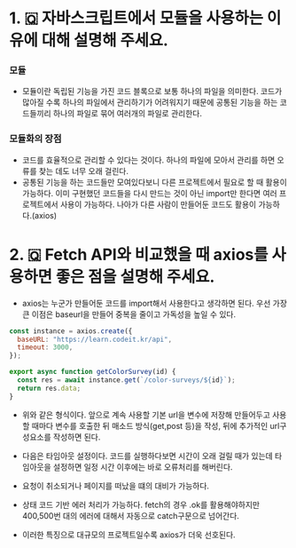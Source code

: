 # 1. 🇶 자바스크립트에서 모듈을 사용하는 이유에 대해 설명해 주세요.

### 모듈

- 모듈이란 독립된 기능을 가진 코드 블록으로 보통 하나의 파일을 의미한다. 코드가 많아질 수록 하나의 파일에서 관리하기가 어려워지기 때문에 공통된 기능을 하는 코드들끼리 하나의 파일로 묶어 여러개의 파일로 관리한다.

### 모듈화의 장점

- 코드를 효율적으로 관리할 수 있다는 것이다. 하나의 파일에 모아서 관리를 하면 오류를 찾는 데도 너무 오래 걸린다.
- 공통된 기능을 하는 코드들만 모여있다보니 다른 프로젝트에서 필요로 할 때 활용이 가능하다. 이미 구현했던 코드들을 다시 만드는 것이 아닌 import만 한다면 여러 프로젝트에서 사용이 가능하다. 나아가 다른 사람이 만들어둔 코드도 활용이 가능하다.(axios)

# 2. 🇶 Fetch API와 비교했을 때 axios를 사용하면 좋은 점을 설명해 주세요.

- axios는 누군가 만들어둔 코드를 import해서 사용한다고 생각하면 된다. 우선 가장 큰 이점은 baseurl을 만들어 중복을 줄이고 가독성을 높일 수 있다.

```javascript
const instance = axios.create({
  baseURL: "https://learn.codeit.kr/api",
  timeout: 3000,
});

export async function getColorSurvey(id) {
  const res = await instance.get(`/color-surveys/${id}`);
  return res.data;
}
```

- 위와 같은 형식이다. 앞으로 계속 사용할 기본 url을 변수에 저장해 만들어두고 사용할 때마다 변수를 호출한 뒤 매소드 방식(get,post 등)을 작성, 뒤에 추가적인 url구성요소를 작성하면 된다.

- 다음은 타임아웃 설정이다. 코드를 실행하다보면 시간이 오래 걸릴 때가 있는데 타임아웃을 설정하면 일정 시간 이후에는 바로 오류처리를 해버린다.

- 요청이 취소되거나 페이지를 떠났을 떄의 대비가 가능하다.

- 상태 코드 기반 에러 처리가 가능하다. fetch의 경우 .ok를 활용해야하지만 400,500번 대의 에러에 대해서 자동으로 catch구문으로 넘어간다.

- 이러한 특징으로 대규모의 프로젝트일수록 axios가 더욱 선호된다.
